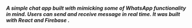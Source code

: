 #####  A simple chat app built with mimicking some of WhatsApp functionality in mind. Users can send and receive message in real time. It was built with React and Firebase .

